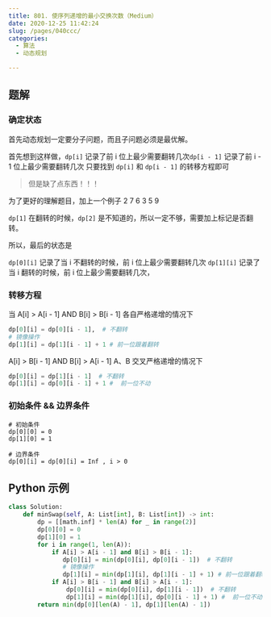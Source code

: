 ```yaml
---
title: 801. 使序列递增的最小交换次数（Medium）
date: 2020-12-25 11:42:24
slug: /pages/040ccc/
categories: 
  - 算法
  - 动态规划

---
```


## 题解

### 确定状态 

首先动态规划一定要分子问题，而且子问题必须是最优解。

首先想到这样做，`dp[i]` 记录了前 i 位上最少需要翻转几次`dp[i - 1]` 记录了前 i - 1 位上最少需要翻转几次
只要找到 `dp[i]` 和 `dp[i - 1]` 的转移方程即可

> 但是缺了点东西！！！

为了更好的理解题目，加上一个例子
2 7 6
3 5 9

`dp[1]` 在翻转的时候，`dp[2]` 是不知道的，所以一定不够，需要加上标记是否翻转。

所以，最后的状态是

`dp[0][i]` 记录了当 i 不翻转的时候，前 i 位上最少需要翻转几次
`dp[1][i]` 记录了当 i 翻转的时候，前 i 位上最少需要翻转几次，

### 转移方程

当 A[i] > A[i - 1] AND B[i] > B[i - 1] 各自严格递增的情况下

```python
dp[0][i] = dp[0][i - 1],  # 不翻转
# 镜像操作
dp[1][i] = dp[1][i - 1] + 1 # 前一位跟着翻转
```

A[i] > B[i - 1] AND B[i] > A[i - 1] A、B 交叉严格递增的情况下

```python
dp[0][i] = dp[1][i - 1]  # 不翻转
dp[1][i] = dp[0][i - 1] + 1 #  前一位不动
```

### 初始条件 && 边界条件

```
# 初始条件
dp[0][0] = 0
dp[1][0] = 1

# 边界条件
dp[0][i] = dp[0][i] = Inf , i > 0 
```



## Python 示例

```python
class Solution:
    def minSwap(self, A: List[int], B: List[int]) -> int:
        dp = [[math.inf] * len(A) for _ in range(2)]
        dp[0][0] = 0
        dp[1][0] = 1
        for i in range(1, len(A)):
            if A[i] > A[i - 1] and B[i] > B[i - 1]:
               dp[0][i] = min(dp[0][i], dp[0][i - 1])  # 不翻转
               # 镜像操作
               dp[1][i] = min(dp[1][i], dp[1][i - 1] + 1) # 前一位跟着翻转
            if A[i] > B[i - 1] and B[i] > A[i - 1]:
                dp[0][i] = min(dp[0][i], dp[1][i - 1])  # 不翻转
                dp[1][i] = min(dp[1][i], dp[0][i - 1] + 1) #  前一位不动
        return min(dp[0][len(A) - 1], dp[1][len(A) - 1])
```

